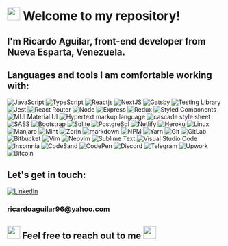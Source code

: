 <h1><img src="https://slackmojis.com/emojis/1161-react/download" width="30"/> Welcome to my repository!</h1>

<h2>I'm Ricardo Aguilar, front-end developer from <b>Nueva Esparta, Venezuela</b>.</h2>
<h2>Languages and tools I am comfortable working with:</h2>

<img alt="JavaScript" src="https://img.shields.io/badge/JAVASCRIPT%20-%23F7DF1E.svg?&style=for-the-badge&logo=javascript&logoColor=black&labelColor=23F7DF1" /> <img alt="TypeScript" src="https://img.shields.io/badge/typescript-%23007ACC.svg?style=for-the-badge&logo=typescript&logoColor=white" /> <img alt="Reactjs" src="https://img.shields.io/badge/react%20-%2320232a.svg?&style=for-the-badge&logo=react&logoColor=%61DAFB" /> <img alt="NextJS" src="https://img.shields.io/badge/Next-black?style=for-the-badge&logo=next.js&logoColor=white" /> <img alt="Gatsby" src="https://img.shields.io/badge/gatsby%20-663399.svg?&style=for-the-badge&logo=gatsby&logoColor=white" /> <img alt="Testing Library" src="https://img.shields.io/badge/-TestingLibrary-%23E33332?style=for-the-badge&logo=testing-library&logoColor=white" /> <img alt="Jest" src="https://img.shields.io/badge/-jest-%23C21325?style=for-the-badge&logo=jest&logoColor=white" /> <img alt="React Router" src="https://img.shields.io/badge/react_router%20-CA4245.svg?&style=for-the-badge&logo=react-router&logoColor=white" /> <img alt="Node" src="https://img.shields.io/badge/Node.js-43853D?style=for-the-badge&logo=node-dot-js&logoColor=white" /> <img alt="Express" src="https://img.shields.io/badge/express.js-%43853D.svg?style=for-the-badge&logo=express&logoColor=white" /> <img alt="Redux" src="https://img.shields.io/badge/redux-%23593d88.svg?style=for-the-badge&logo=redux&logoColor=white" /> <img alt="Styled Components" src="https://img.shields.io/badge/styled_components%20-DB7093.svg?&style=for-the-badge&logo=styled-components&logoColor=white" /> <img alt="MUI Material UI" src="https://img.shields.io/badge/MUI-%230081CB.svg?style=for-the-badge&logo=mui&logoColor=white" /> <img alt="Hypertext markup language" src="https://img.shields.io/badge/html_5%20-%23E34F26.svg?&style=for-the-badge&logo=html5&logoColor=white" /> <img alt="cascade style sheet" src="https://img.shields.io/badge/css_3%20-%231572B6.svg?&style=for-the-badge&logo=css3&logoColor=white" /> <img alt="SASS" src="https://img.shields.io/badge/SASS%20-CC6699.svg?&style=for-the-badge&logo=sass&logoColor=white" /> <img alt="Bootstrap" src="https://img.shields.io/badge/bootstrap%20-%23563D7C.svg?&style=for-the-badge&logo=bootstrap&logoColor=white" /> <img alt="Sqlite" src="https://img.shields.io/badge/SQLite-07405E?style=for-the-badge&logo=sqlite&logoColor=white" /> <img alt="PostgreSql" src="https://img.shields.io/badge/PostgreSQL-316192?style=for-the-badge&logo=postgresql&logoColor=white" /> <img alt="Netlify" src="https://img.shields.io/badge/netlify%20-00C7B7.svg?&style=for-the-badge&logo=netlify&logoColor=white" /> <img alt="Heroku" src="https://img.shields.io/badge/heroku%20-430098.svg?&style=for-the-badge&logo=heroku&logoColor=white" /> <img alt="Linux" src="https://img.shields.io/badge/linux%20-FCC624.svg?&style=for-the-badge&logo=linux&logoColor=black" /> <img alt="Manjaro" src="https://img.shields.io/badge/manjaro%20-%2320232a.svg?&style=for-the-badge&logo=manjaro&logoColor=%black" /> <img alt="Mint" src="https://img.shields.io/badge/Linux_Mint-87CF3E?style=for-the-badge&logo=linux-mint&logoColor=white" /> <img alt="Zorin" src="https://img.shields.io/badge/zorin-0CC1F3?style=for-the-badge&logo=zorin&logoColor=white" /> <img alt="markdown" src="https://img.shields.io/badge/markdown-%23000000.svg?&style=for-the-badge&logo=markdown&logoColor=white" /> <img alt="NPM" src="https://img.shields.io/badge/npm%20-CB3837.svg?&style=for-the-badge&logo=npm&logoColor=white" /> <img alt="Yarn" src="https://img.shields.io/badge/Yarn-2C8EBB?style=for-the-badge&logo=yarn&logoColor=white" /> <img alt="Git" src="https://img.shields.io/badge/git%20-F05032.svg?&style=for-the-badge&logo=git&logoColor=white" /> <img alt="GitLab" src="https://img.shields.io/badge/gitlab-f06611.svg?style=for-the-badge&logo=gitlab&logoColor=white" /> <img alt="Bitbucket" src="https://img.shields.io/badge/Bitbucket-330F63?style=for-the-badge&logo=bitbucket&logoColor=white" /> <img alt="Vim" src="https://img.shields.io/badge/vim%20-019733.svg?&style=for-the-badge&logo=vim&logoColor=white" /> <img alt="Neovim" src="https://img.shields.io/badge/neovim%20-57A143.svg?&style=for-the-badge&logo=neovim&logoColor=white" /> <img alt="Sublime Text" src="https://img.shields.io/badge/sublime_text-%23575757.svg?style=for-the-badge&logo=sublime-text&logoColor=important" /> <img alt="Visual Studio Code" src="https://img.shields.io/badge/Visual_Studio_Code%20-007ACC.svg?&style=for-the-badge&logo=visual-studio-code&logoColor=white" /> <img alt="Insomnia" src="https://img.shields.io/badge/Insomnia-black?style=for-the-badge&logo=insomnia&logoColor=5849BE" /> <img alt="CodeSand" src="https://img.shields.io/badge/codesandbox-%23000000.svg?&style=for-the-badge&logo=codesandbox&logoColor=white" /> <img alt="CodePen" src="https://img.shields.io/badge/codepen-%23000000.svg?&style=for-the-badge&logo=codepen&logoColor=white" /> <img alt="Discord" src="https://img.shields.io/badge/Discord-7289DA?style=for-the-badge&logo=discord&logoColor=white" /> <img alt="Telegram" src="https://img.shields.io/badge/Telegram-2CA5E0?style=for-the-badge&logo=telegram&logoColor=white" /> <img alt="Upwork" src="https://img.shields.io/badge/UpWork-6FDA44?style=for-the-badge&logo=Upwork&logoColor=white" /> <img alt="Bitcoin" src="https://img.shields.io/badge/bitcoin-212121.svg?&style=for-the-badge&logo=bitcoin&logoColor=white" />  

<!-- <img alt="Express" src="https://img.shields.io/badge/Express.js-43853d?style=for-the-badge&logo=express&logoColor=white" /> -->
<!-- <img alt="MongoDB" src="https://img.shields.io/badge/MongoDB-4EA94B?style=for-the-badge&logo=mongodb&logoColor=white" /> -->

<h2>Let's get in touch:</h2>
<p>
<a href="http://linkedin.com/in/ricardoaguilarjs" target="_blank"><img alt="LinkedIn" src="https://img.shields.io/badge/linkedin-%230077B5.svg?&style=for-the-badge&logo=linkedin&logoColor=white" /></a> 
<h3>ricardoaguilar96@yahoo.com</h3>
<h2>
<img src="https://slackmojis.com/emojis/3217-bluelightsaber/download" width="30"/>
Feel free to reach out to me
<img src="https://slackmojis.com/emojis/1532-lightsaber/download" width="30" />
</h2>
